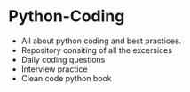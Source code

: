 # Python-Coding
- All about python coding and best practices.
- Repository consiting of all the excersices 
- Daily coding questions
- Interview practice
- Clean code python book
